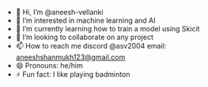 - 👋 Hi, I’m @aneesh-vellanki
- 👀 I’m interested in machine learning and AI
- 🌱 I’m currently learning how to train a model using Skicit
- 💞️ I’m looking to collaborate on any project 
- 📫 How to reach me discord @asv2004 email: aneeshshanmukh123@gmail.com
- 😄 Pronouns: he/him
- ⚡ Fun fact: I like playing badminton

<!---
aneesh-vellanki/aneesh-vellanki is a ✨ special ✨ repository because its `README.md` (this file) appears on your GitHub profile.
You can click the Preview link to take a look at your changes.
--->
